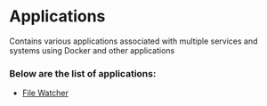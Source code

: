 # Applications
Contains various applications associated with multiple services and systems using Docker and other applications

### Below are the list of applications:
- [File Watcher](file_watcher)